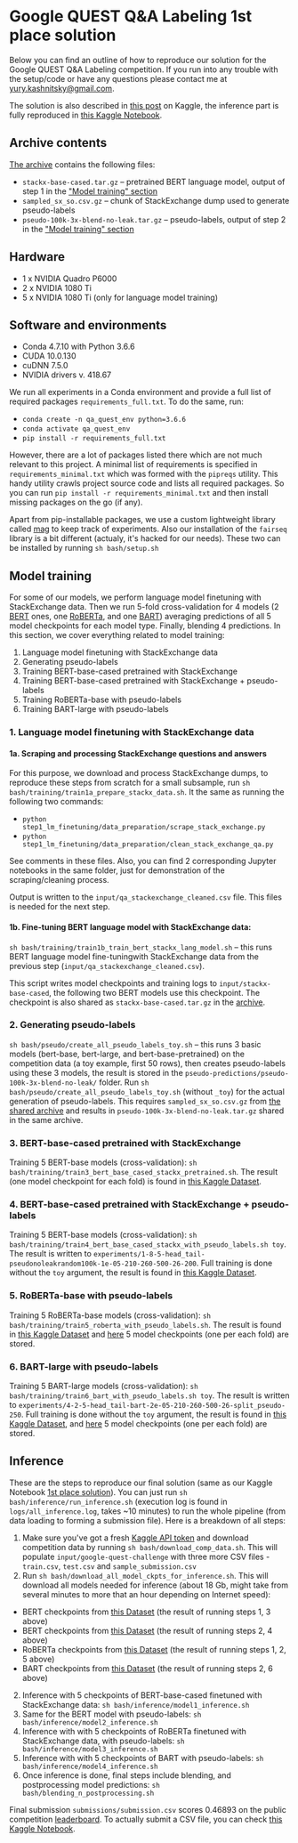 # Google QUEST Q&A Labeling 1st place solution 

Below you can find an outline of how to reproduce our solution for the Google QUEST Q&A Labeling competition. If you run into any trouble with the setup/code or have any questions please contact me at [yury.kashnitsky@gmail.com](mailto:yury.kashnitsky@gmail.com). 

The solution is also described in [this post](https://www.kaggle.com/c/google-quest-challenge/discussion/129840) on Kaggle, the inference part is fully reproduced in [this Kaggle Notebook](https://www.kaggle.com/ddanevskyi/1st-place-solution). 

## Archive contents

[The archive](https://tinyurl.com/t9bjvlm) contains the following files:

- `stackx-base-cased.tar.gz` – pretrained BERT language model, output of step 1 in the ["Model training" section](#model-training)
- `sampled_sx_so.csv.gz` – chunk of StackExchange dump used to generate pseudo-labels 
- `pseudo-100k-3x-blend-no-leak.tar.gz` – pseudo-labels, output of step 2 in the ["Model training" section](#model-training)

## Hardware
- 1 x NVIDIA Quadro P6000
- 2 x NVIDIA 1080 Ti
- 5 x NVIDIA 1080 Ti (only for language model training)

## Software and environments
- Conda 4.7.10 with Python 3.6.6
- CUDA 10.0.130
- cuDNN 7.5.0
- NVIDIA drivers v. 418.67

We run all experiments in a Conda environment and provide a full list of required packages `requirements_full.txt`.  To do the same, run:

 - `conda create -n qa_quest_env python=3.6.6`
 - `conda activate qa_quest_env ` 
 - `pip install -r requirements_full.txt`

However, there are a lot of packages listed there which are not much relevant to this project. A minimal list of requirements is specified in `requirements_minimal.txt` which was formed with the `pipreqs` utility. This handy utility crawls project source code and lists all required packages. So you can run `pip install -r requirements_minimal.txt` and then install missing packages on the go (if any).

Apart from pip-installable packages, we use a custom lightweight library called [mag](https://github.com/ex4sperans/mag) to keep track of experiments. Also our installation of the `fairseq` library is a bit different (actualy, it's hacked for our needs). These two can be installed by running `sh bash/setup.sh`


## Model training 

For some of our models, we perform language model finetuning with StackExchange data. Then we run 5-fold cross-validation for 4 models (2 [BERT](https://arxiv.org/abs/1810.04805) ones, one [RoBERTa](https://arxiv.org/abs/1907.11692), and one [BART](https://arxiv.org/abs/1910.13461)) averaging predictions of all 5 model checkpoints for each model type. Finally, blending 4 predictions. In this section, we cover everything related to model training:

 1. Language model finetuning with StackExchange data
 1. Generating pseudo-labels
 1. Training BERT-base-cased pretrained with StackExchange
 1. Training BERT-base-cased pretrained with StackExchange + pseudo-labels
 1. Training RoBERTa-base with pseudo-labels
 1. Training BART-large with pseudo-labels


### 1. Language model finetuning with StackExchange data

#### 1a. Scraping and processing StackExchange questions and answers

For this purpose, we download and process StackExchange dumps, to reproduce these steps from scratch for a small subsample, run `sh bash/training/train1a_prepare_stackx_data.sh`. It the same as running the following two commands:

- `python step1_lm_finetuning/data_preparation/scrape_stack_exchange.py`
- `python step1_lm_finetuning/data_preparation/clean_stack_exchange_qa.py`

See comments in these files. Also, you can find 2 corresponding Jupyter notebooks in the same folder, just for demonstration of the scraping/cleaning process.

Output is written to the `input/qa_stackexchange_cleaned.csv` file. This files is needed for the next step.

#### 1b. Fine-tuning BERT language model with StackExchange data:

`sh bash/training/train1b_train_bert_stackx_lang_model.sh` – this runs BERT language model fine-tuningwith StackExchange data from the previous step (`input/qa_stackexchange_cleaned.csv`). 

This script writes model checkpoints and training logs to `input/stackx-base-cased`, the following two BERT models use this checkpoint. The checkpoint is also shared as `stackx-base-cased.tar.gz` in the [archive](https://tinyurl.com/t9bjvlm).

### 2. Generating pseudo-labels

`sh bash/pseudo/create_all_pseudo_labels_toy.sh` – this runs 3 basic models (bert-base, bert-large, and bert-base-pretrained) on the competition data (a toy example, first 50 rows), then creates pseudo-labels using these 3 models, the result is stored in the `pseudo-predictions/pseudo-100k-3x-blend-no-leak/` folder. Run `sh bash/pseudo/create_all_pseudo_labels_toy.sh` (without `_toy`) for the actual generation of pseudo-labels. This requires `sampled_sx_so.csv.gz` from [the shared archive](https://tinyurl.com/t9bjvlm) and results in `pseudo-100k-3x-blend-no-leak.tar.gz` shared in the same archive. 

### 3. BERT-base-cased pretrained with StackExchange

Training 5 BERT-base models (cross-validation): `sh bash/training/train3_bert_base_cased_stackx_pretrained.sh`. The result (one model checkpoint for each fold) is found in [this Kaggle Dataset](https://www.kaggle.com/dmitriyab/stackx-80-aux-ep-3).

### 4. BERT-base-cased pretrained with StackExchange + pseudo-labels

Training 5 BERT-base models (cross-validation): `sh bash/training/train4_bert_base_cased_stackx_with_pseudo_labels.sh toy`. The result is written to `experiments/1-8-5-head_tail-pseudonoleakrandom100k-1e-05-210-260-500-26-200`. Full training is done without the `toy` argument, the result is found in [this Kaggle Dataset](https://www.kaggle.com/yaroshevskiy/bert-base-pretrained).

### 5. RoBERTa-base with pseudo-labels

Training 5 RoBERTa-base models (cross-validation): `sh bash/training/train5_roberta_with_pseudo_labels.sh`. The result is found in [this Kaggle Dataset](https://www.kaggle.com/ddanevskyi/roberta-base-model) and [here](https://www.kaggle.com/dmitriyab/roberta-stackx-base-pl20k) 5 model checkpoints (one per each fold) are stored.


### 6. BART-large with pseudo-labels
 

Training 5 BART-large models (cross-validation): `sh bash/training/train6_bart_with_pseudo_labels.sh toy`. The result is written to `experiments/4-2-5-head_tail-bart-2e-05-210-260-500-26-split_pseudo-250`. Full training is done without the `toy` argument, the result is found in [this Kaggle Dataset](https://www.kaggle.com/yaroshevskiy/bart-large), and [here](https://www.kaggle.com/yaroshevskiy/quest-bart) 5 model checkpoints (one per each fold) are stored.


## Inference
These are the steps to reproduce our final solution (same as our Kaggle Notebook [1st place solution](https://www.kaggle.com/ddanevskyi/1st-place-solution)). You can just run `sh bash/inference/run_inference.sh` (execution log is found in `logs/all_inference.log`, takes ~10 minutes) to run the whole pipeline (from data loading to forming a submission file). Here is a breakdown of all steps:

1. Make sure you've got a fresh [Kaggle API token](https://www.kaggle.com/docs/api) and download competition data by running `sh bash/download_comp_data.sh`. This will populate `input/google-quest-challenge` with three more CSV files - `train.csv`, `test.csv` and `sample_submission.csv`
2. Run `sh bash/download_all_model_ckpts_for_inference.sh`. This will download all models needed for inference (about 18 Gb, might take from several minutes to more that an hour depending on Internet speed):
 - BERT checkpoints from [this Dataset](https://www.kaggle.com/kashnitsky/google-qa-quest-labeling-bibimorph-model-1-5-folds) (the result of running steps 1, 3 above)
 - BERT checkpoints from [this Dataset](https://www.kaggle.com/yaroshevskiy/bert-base-pretrained) (the result of running steps 2, 4 above)
 - RoBERTa checkpoints from [this Dataset](https://www.kaggle.com/kashnitsky/google-qa-quest-labeling-bibimorph-model-3-roberta) (the result of running steps 1, 2, 5 above)
 - BART checkpoints from [this Dataset](https://www.kaggle.com/yaroshevskiy/quest-bart) (the result of running steps 2, 6 above)

2. Inference with 5 checkpoints of BERT-base-cased finetuned with StackExchange data: `sh bash/inference/model1_inference.sh`
3. Same for the BERT model with pseudo-labels:  `sh bash/inference/model2_inference.sh`
4. Inference with with 5 checkpoints of RoBERTa finetuned with StackExchange data, with pseudo-labels: `sh bash/inference/model3_inference.sh`
5. Inference with with 5 checkpoints of BART with pseudo-labels: `sh bash/inference/model4_inference.sh`
6. Once inference is done, final steps include blending, and postprocessing model predictions: `sh bash/blending_n_postprocessing.sh` 

Final submission `submissions/submission.csv` scores 0.46893 on the public competition [leaderboard](https://www.kaggle.com/c/google-quest-challenge/leaderboard). To actually submit a CSV file, you can check [this Kaggle Notebook](https://www.kaggle.com/kashnitsky/google-quest-q-a-submit-from-a-csv-file).

